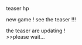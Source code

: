 <head>
</head>
<body>
  <div>
  <p>teaser hp</p>
    <p>new game ! see the teaser !!!</p>
    <p> the teaser are updating !<br>>>please wait...</p>
  </div>
<div><img src=""></div>
<p id="name:proto_000"></p>
<p id="chat:no,no,noooooo!"></p>
<p id="console:error"></p>
</body>
